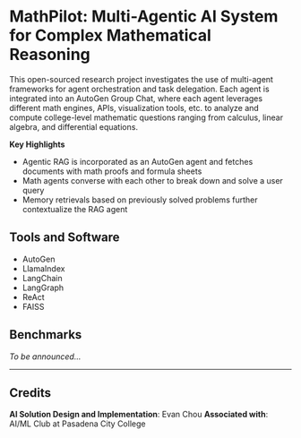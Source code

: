 # MathPilot: Multi-Agentic AI System for Complex Mathematical Reasoning

This open-sourced research project investigates the use of multi-agent frameworks for agent orchestration and task delegation. Each agent is integrated into an AutoGen Group Chat, where each agent leverages different math engines, APIs, visualization tools, etc. to analyze and compute college-level mathematic questions ranging from calculus, linear algebra, and differential equations.

**Key Highlights**

- Agentic RAG is incorporated as an AutoGen agent and fetches documents with math proofs and formula sheets
- Math agents converse with each other to break down and solve a user query
- Memory retrievals based on previously solved problems further contextualize the RAG agent

## Tools and Software

- AutoGen
- LlamaIndex
- LangChain
- LangGraph
- ReAct
- FAISS

## Benchmarks

*To be announced...*

---

## Credits

**AI Solution Design and Implementation**: Evan Chou
**Associated with**: AI/ML Club at Pasadena City College
